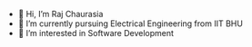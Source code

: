 - 👋 Hi, I’m Raj Chaurasia 
- 🌱 I’m currently pursuing Electrical Engineering from IIT BHU
- 👀 I’m interested in Software Development





<!---
RajChaurasia1/RajChaurasia1 is a ✨ special ✨ repository because its `README.md` (this file) appears on your GitHub profile.
You can click the Preview link to take a look at your changes.
--->
